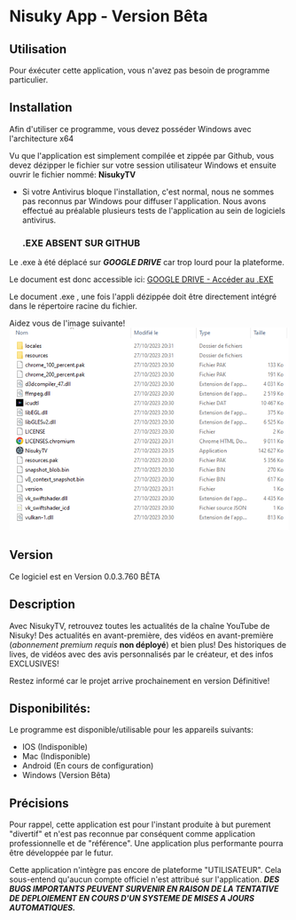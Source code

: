 # Nisuky App - Version Bêta

## Utilisation

Pour éxécuter cette application, vous n'avez pas besoin de programme particulier. 

## Installation

Afin d'utiliser ce programme, vous devez posséder Windows avec l'architecture x64

Vu que l'application est simplement compilée et zippée par Github, vous devez dézipper le fichier sur votre session utilisateur Windows et ensuite ouvrir le fichier nommé: **NisukyTV**

- Si votre Antivirus bloque l'installation, c'est normal, nous ne sommes pas reconnus par Windows pour diffuser l'application. 
Nous avons effectué au préalable plusieurs tests de l'application au sein de logiciels antivirus.

    ### .EXE ABSENT SUR GITHUB

Le .exe à été déplacé sur ***GOOGLE DRIVE*** car trop lourd pour la plateforme. 

Le document est donc accessible ici: [GOOGLE DRIVE - Accéder au .EXE](https://drive.google.com/drive/folders/1xIU3fSszpjsk6CQkh2T20slFh2lMVBK4?usp=sharing)

Le document .exe , une fois l'appli dézippée doit être directement intégré dans le répertoire racine du fichier.

Aidez vous de l'image suivante!
![Texte alternatif](tuto_adding.png "Oû insérer NisukyTV.exe?")

## Version

Ce logiciel est en Version 0.0.3.760 BÊTA

## Description

Avec NisukyTV, retrouvez toutes les actualités de la chaîne YouTube de Nisuky! 
Des actualités en avant-première, des vidéos en avant-première (*abonnement premium requis* **non déployé**) et bien plus! Des historiques de lives, de vidéos avec des avis personnalisés par le créateur, et des infos EXCLUSIVES!

Restez informé car le projet arrive prochainement en version Définitive! 

## Disponibilités:

Le programme est disponible/utilisable pour les appareils suivants:
- IOS (Indisponible) 
- Mac (Indisponible)
- Android (En cours de configuration)
- Windows (Version Bêta)

## Précisions

Pour rappel, cette application est pour l'instant produite à but purement "divertif" et n'est pas reconnue par conséquent comme application professionnelle et de "référence". Une application plus performante pourra être développée par le futur.

Cette application n'intègre pas encore de plateforme "UTILISATEUR". Cela sous-entend qu'aucun compte officiel n'est attribué sur l'application. 
***DES BUGS IMPORTANTS PEUVENT SURVENIR EN RAISON DE LA TENTATIVE DE DEPLOIEMENT EN COURS D'UN SYSTEME DE MISES A JOURS AUTOMATIQUES.***